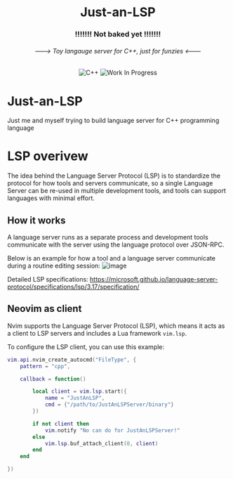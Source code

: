 
<div align="center">

  <h1>Just-an-LSP</h1>
  <h3> !!!!!!!   Not baked yet   !!!!!!! </h3>
  <h6> ---> Toy langauge server for C++, just for funzies <--- </h6>

![C++](https://img.shields.io/badge/C++-blue?style=for-the-badge&logo=c%2B%2B)
![Work In Progress](https://img.shields.io/badge/Work%20In%20Progress-orange?style=for-the-badge)

</div>

# Just-an-LSP #
Just me and myself trying to build language server for C++ programming language

# LSP overivew #
The idea behind the Language Server Protocol (LSP) is to standardize the protocol for how tools and servers communicate, so a single Language Server can be re-used in multiple development tools, and tools can support languages with minimal effort.

## How it works ##
A language server runs as a separate process and development tools communicate with the server using the language protocol over JSON-RPC. 

Below is an example for how a tool and a language server communicate during a routine editing session:
![image](https://github.com/jkeresman01/Just-an-LSP/assets/165517653/6c92eaf4-3656-48b2-8716-597aab1bea4c)

Detailed LSP specifications: https://microsoft.github.io/language-server-protocol/specifications/lsp/3.17/specification/ 

## Neovim as client ## 
Nvim supports the Language Server Protocol (LSP), which means it acts as a client to LSP servers and includes a Lua framework `vim.lsp`.

To configure the LSP client, you can use this example:

```Lua
vim.api.nvim_create_autocmd("FileType", {
    pattern = "cpp",

    callback = function()

        local client = vim.lsp.start({
            name = "JustAnLSP",
            cmd = {"/path/to/JustAnLSPServer/binary"}
        })

        if not client then
            vim.notify "No can do for JustAnLSPServer!"
        else
            vim.lsp.buf_attach_client(0, client)
        end
    end

})
